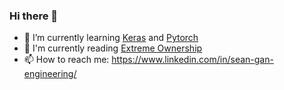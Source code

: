 ### Hi there 👋

- 🌱 I’m currently learning [Keras](https://keras.io/api/) and [Pytorch](https://pytorch.org/)
- 📖 I'm currently reading [Extreme Ownership](https://www.amazon.com.au/Extreme-Ownership-Jocko-Willink/dp/1760558206/ref=asc_df_1760558206/?tag=googleshopdsk-22&linkCode=df0&hvadid=341744909748&hvpos=&hvnetw=g&hvrand=9516513622321534764&hvpone=&hvptwo=&hvqmt=&hvdev=c&hvdvcmdl=&hvlocint=&hvlocphy=9071816&hvtargid=pla-526068126618&psc=1)
- 📫 How to reach me: https://www.linkedin.com/in/sean-gan-engineering/
